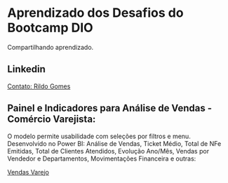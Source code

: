 # Aprendizado dos Desafios do Bootcamp DIO
Compartilhando aprendizado.

## Linkedin
[Contato: Rildo Gomes](http://br.linkedin.com/pub/rildo-gomes/42/801/65)

## Painel e Indicadores para Análise de Vendas - Comércio Varejista:
O modelo permite usabilidade com seleções por filtros e menu.
Desenvolvido no Power BI: Análise de Vendas, Ticket Médio, Total de NFe Emitidas, Total de Clientes Atendidos, Evolução Ano/Mês, Vendas por Vendedor e Departamentos, Movimentações Financeira e outras:

[Vendas Varejo](https://app.powerbi.com/view?r=eyJrIjoiYWVkNjYwNDYtMzEzYy00ZGFkLTgxNzYtYWIyODU1NWFiMDgzIiwidCI6IjRmMDg2MTI0LWMyYzktNGU2Zi05Mjk4LTVmMGQ2NTU5NGI4MyJ9&pageName=ReportSectioncf77f7dbc2d80be00708)
